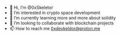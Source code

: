 - 👋 Hi, I’m @0xSkeletor
- 👀 I’m interested in crypto space development
- 🌱 I’m currently learning more and more about solidity
- 💞️ I’m looking to collaborate with blockchain projects
- 📫 How to reach me 0xdevkeldor@proton.me

<!---
0xSkeletor/0xSkeletor is a ✨ special ✨ repository because its `README.md` (this file) appears on your GitHub profile.
You can click the Preview link to take a look at your changes.
--->
